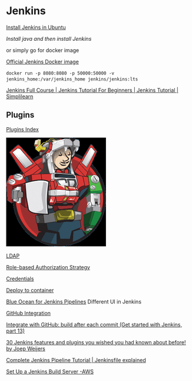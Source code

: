 #  Jenkins


[Install Jenkins in Ubuntu](https://www.jenkins.io/doc/book/installing/linux/#debianubuntu)

*Install java and then install Jenkins*

or simply go for docker image

[Official Jenkins Docker image](https://github.com/jenkinsci/docker/blob/master/README.md)

    docker run -p 8080:8080 -p 50000:50000 -v jenkins_home:/var/jenkins_home jenkins/jenkins:lts

[Jenkins Full Course | Jenkins Tutorial For Beginners | Jenkins Tutorial | Simplilearn](https://youtu.be/FX322RVNGj4)


## Plugins

[Plugins Index](https://plugins.jenkins.io/)

![](2020-12-18-13-23-05.png)



[LDAP](https://plugins.jenkins.io/ldap/)

[Role-based Authorization Strategy](https://plugins.jenkins.io/role-strategy/)


[Credentials](https://plugins.jenkins.io/credentials/)

[Deploy to container](https://plugins.jenkins.io/deploy/)

[Blue Ocean for Jenkins Pipelines](https://www.jenkins.io/projects/blueocean/)
    Different UI in Jenkins

[GitHub Integration](https://plugins.jenkins.io/github-pullrequest/)


[Integrate with GitHub: build after each commit (Get started with Jenkins, part 13)](https://youtu.be/Z3S2gMBUkBo)    

[30 Jenkins features and plugins you wished you had known about before! by Joep Weijers](https://youtu.be/6BIry0cepz4)

[Complete Jenkins Pipeline Tutorial | Jenkinsfile explained](https://youtu.be/7KCS70sCoK0)

[Set Up a Jenkins Build Server -AWS ](https://d1.awsstatic.com/Projects/P5505030/aws-project_Jenkins-build-server.pdf)

